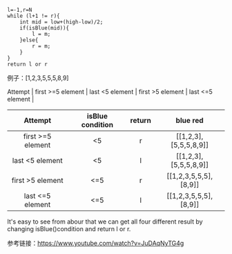 
```
l=-1,r=N
while (l+1 != r){ 
    int mid = low+(high-low)/2;
    if(isBlue(mid)){
        l = m;
    }else{
        r = m; 
    }
}
return l or r
```

例子：[1,2,3,5,5,5,8,9]

Attempt | 
first >=5 element |
last <5 element | 
first >5 element | 
last <=5 element |

| Attempt | isBlue condition | return |blue red |
| :---: | :---: | :---: | :---: |
| first >=5 element | <5 | r | [[1,2,3],[5,5,5,8,9]]
| last <5 element | <5 | l |[[1,2,3],[5,5,5,8,9]]
| first >5 element | <=5 | r | [[1,2,3,5,5,5],[8,9]]
| last <=5 element | <=5 | l | [[1,2,3,5,5,5],[8,9]]

It's easy to see from abour that we can get all four different result by changing isBlue()condition and return l or r.

参考链接：https://www.youtube.com/watch?v=JuDAqNyTG4g
